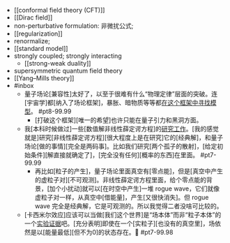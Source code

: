 - [[conformal field theory (CFT)]]
- [[Dirac field]]
- non-perturbative formulation: 非微扰公式;
- [[regularization]]
- renormalize;
- [[standard model]]
- strongly coupled; strongly interacting
    - [[strong-weak duality]]
- supersymmetric quantum field theory
- [[Yang–Mills theory]]
- #inbox
    - 量子场论[兼容性]太好了，以至于很难有什么“物理定律”层面的突破。连[宇宙学]都[纳入了场论框架]，暴胀、暗物质等等都[在这个框架中寻找模型](https://www.zhihu.com/question/453546423/answer/1825929609)。 #pt8-99.99
        - [打破这个框架][唯一的希望]也许只能在量子引力和黑洞方面。
    - 我[本科时候做过]一些[数值解非线性薛定谔方程]的[研究工作](https://www.zhihu.com/question/490160879/answer/2151791686)。[我的感觉就是]研究[非线性薛定谔方程][很大程度上是在研究]它的[经典解]，和量子场论[做的事情][完全是两码事]。比如我们研究[两个孤子的散射]，[给定初始条件][解直接就确定了]，[完全没有任何][概率的东西]在里面。 #pt7-99.99
        - 再比如[粒子的产生]，量子场论里面真空有[零点能]，但是[真空中产生的虚粒子对][不可观测]。非线性薛定谔方程里面，给个零点能的背景，[加个小扰动]就可以[在时空中产生]一堆 rogue wave，它们就像虚粒子对一样，从真空中[借能量]，产生[又很快消失]。但 rogue wave 完全是经典解，它是可观测的。所以我觉得二者没啥可比较的。
    - [卡西米尔效应]应该可以当做[我们这个世界]是“场本体”而非“粒子本体”的一个[实验证据](https://www.zhihu.com/pin/1428512549964419072)吧。[充分表明]即使在一个[实粒子][也没有的真空里]，场依然是以[能量最低][但不为0]的状态存在。🤔 #pt7-99.98

